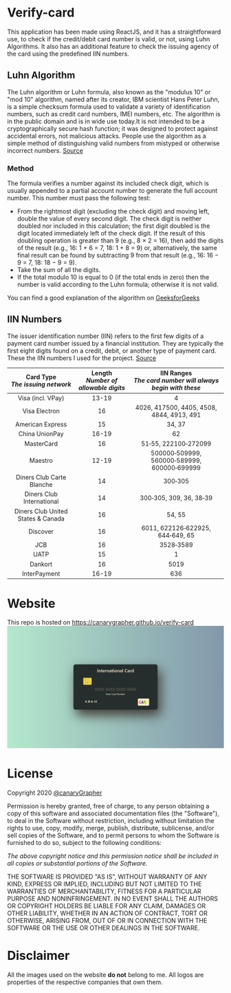 # Verify-card
This application has been made using ReactJS, and it has a straightforward use, to check if the credit/debit card number is valid, or not, using Luhn Algorithms. It also has an additional feature to check the issuing agency of the card using the predefined IIN numbers.

## Luhn Algorithm
The Luhn algorithm or Luhn formula, also known as the "modulus 10" or "mod 10" algorithm, named after its creator, IBM scientist Hans Peter Luhn, is a simple checksum formula used to validate a variety of identification numbers, such as credit card numbers, IMEI numbers, etc.
The algorithm is in the public domain and is in wide use today.It is not intended to be a cryptographically secure hash function; it was designed to protect against accidental errors, not malicious attacks. People use the algorithm as a simple method of distinguishing valid numbers from mistyped or otherwise incorrect numbers. [Source](https://en.wikipedia.org/wiki/Luhn_algorithm)
### Method
The formula verifies a number against its included check digit, which is usually appended to a partial account number to generate the full account number. This number must pass the following test:
* From the rightmost digit (excluding the check digit) and moving left, double the value of every second digit. The check digit is neither doubled nor included in this calculation; the first digit doubled is the digit located immediately left of the check digit. If the result of this doubling operation is greater than 9 (e.g., 8 × 2 = 16), then add the digits of the result (e.g., 16: 1 + 6 = 7, 18: 1 + 8 = 9) or, alternatively, the same final result can be found by subtracting 9 from that result (e.g., 16: 16 − 9 = 7, 18: 18 − 9 = 9).
* Take the sum of all the digits.
* If the total modulo 10 is equal to 0 (if the total ends in zero) then the number is valid according to the Luhn formula; otherwise it is not valid.

You can find a good explanation of the algorithm on [GeeksforGeeks](https://www.geeksforgeeks.org/luhn-algorithm/)


## IIN Numbers
The issuer identification number (IIN) refers to the first few digits of a payment card number issued by a financial institution. They are typically the first eight digits found on a credit, debit, or another type of payment card.
These the IIN numbers I used for the project. [Source](https://baymard.com/checkout-usability/credit-card-patterns)

Card Type <br /> *The issuing network*  | Length <br /> *Number of allowable digits* | IIN Ranges <br /> *The card number will always begin with these*
:---: | :---: | :---:
Visa (incl. VPay) | 13-19 | 4  
Visa Electron	| 16 |	4026, 417500, 4405, 4508, 4844, 4913, 491
American Express | 15	| 34, 37	
China UnionPay | 16-19 | 62	
MasterCard	| 16 |	51‑55, 222100‑272099	
Maestro	| 12-19	| 500000‑509999, 560000‑589999, 600000‑699999	
Diners Club Carte Blanche	| 14	| 300‑305	
Diners Club International	| 14	| 300‑305, 309, 36, 38‑39	
Diners Club United States & Canada	| 16 |	54, 55	
Discover	| 16 |	6011, 622126‑622925, 644‑649, 65	
JCB |	16 |	3528‑3589	
UATP	| 15 |	1	
Dankort	| 16 |	5019	
InterPayment	| 16-19	| 636

# Website
This repo is hosted on https://canarygrapher.github.io/verify-card
![Image of the website](https://github.com/canaryGrapher/verify-card/blob/master/public/socialImage.png?raw=true)

# License
Copyright 2020 [@canaryGrapher](https://github.com/canaryGrapher)

Permission is hereby granted, free of charge, to any person obtaining a copy of this software and associated documentation files (the "Software"), to deal in the Software without restriction, including without limitation the rights to use, copy, modify, merge, publish, distribute, sublicense, and/or sell copies of the Software, and to permit persons to whom the Software is furnished to do so, subject to the following conditions:

_The above copyright notice and this permission notice shall be included in all copies or substantial portions of the Software._

THE SOFTWARE IS PROVIDED "AS IS", WITHOUT WARRANTY OF ANY KIND, EXPRESS OR IMPLIED, INCLUDING BUT NOT LIMITED TO THE WARRANTIES OF MERCHANTABILITY, FITNESS FOR A PARTICULAR PURPOSE AND NONINFRINGEMENT. IN NO EVENT SHALL THE AUTHORS OR COPYRIGHT HOLDERS BE LIABLE FOR ANY CLAIM, DAMAGES OR OTHER LIABILITY, WHETHER IN AN ACTION OF CONTRACT, TORT OR OTHERWISE, ARISING FROM, OUT OF OR IN CONNECTION WITH THE SOFTWARE OR THE USE OR OTHER DEALINGS IN THE SOFTWARE.

# Disclaimer
All the images used on the website **do not** belong to me. All logos are properties of the respective companies that own them. 
